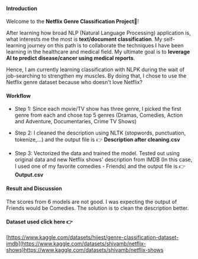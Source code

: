 #### Introduction
Welcome to the **Netflix Genre Classification Project**🍿!

After learning how broad NLP (Natural Language Processing) application is, what interests me the most is **text/document classification**. 
My self-learning journey on this path is to collaborate the techniques I have been learning in the healthcare and medical field. 
My ultimate goal is to **leverage AI to predict disease/cancer using medical reports**. 

Hence, I am currently learning classification with NLPK during the wait of job-searching to strengthen my muscles. By doing that, I chose to use the Netflix genre dataset because who doesn't love Netflix? 

#### Workflow
- Step 1: Since each movie/TV show has three genre, I picked the first genre from each and chose top 5 genres (Dramas, Comedies, Action and Adventure, Documentaries, Crime TV Shows)

- Step 2: I cleaned the description using NLTK (stopwords, punctuation, tokenize,...) and the output file is 👉 **Description after cleaning.csv**

- Step 3: Vectorized the data and trained the model. Tested out using original data and new Netflix shows' description from IMDB (In this case, I used one of my favorite comedies - Friends) and the output file is 👉 **Output.csv**

#### Result and Discussion
The scores from 6 models are not good. I was expecting the output of Friends would be Comedies. 
The solution is to clean the description better.

#### Dataset used click here 👉
[https://www.kaggle.com/datasets/hijest/genre-classification-dataset-imdb](https://www.kaggle.com/datasets/shivamb/netflix-shows)https://www.kaggle.com/datasets/shivamb/netflix-shows
